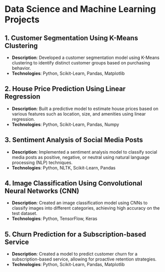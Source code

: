 # Data Science and Machine Learning Projects

## 1. Customer Segmentation Using K-Means Clustering
- **Description**: Developed a customer segmentation model using K-Means clustering to identify distinct customer groups based on purchasing behavior.
- **Technologies**: Python, Scikit-Learn, Pandas, Matplotlib

## 2. House Price Prediction Using Linear Regression
- **Description**: Built a predictive model to estimate house prices based on various features such as location, size, and amenities using linear regression.
- **Technologies**: Python, Scikit-Learn, Pandas, Numpy

## 3. Sentiment Analysis of Social Media Posts
- **Description**: Implemented a sentiment analysis model to classify social media posts as positive, negative, or neutral using natural language processing (NLP) techniques.
- **Technologies**: Python, NLTK, Scikit-Learn, Pandas

## 4. Image Classification Using Convolutional Neural Networks (CNN)
- **Description**: Created an image classification model using CNNs to classify images into different categories, achieving high accuracy on the test dataset.
- **Technologies**: Python, TensorFlow, Keras

## 5. Churn Prediction for a Subscription-based Service
- **Description**: Created a model to predict customer churn for a subscription-based service, allowing for proactive retention strategies.
- **Technologies**: Python, Scikit-Learn, Pandas, Matplotlib
